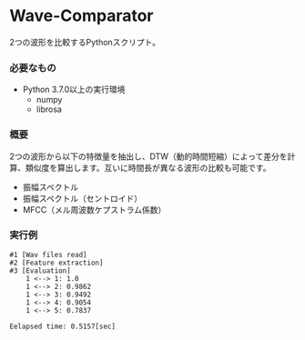 # Wave-Comparator
2つの波形を比較するPythonスクリプト。

### 必要なもの
* Python 3.7.0以上の実行環境
  * numpy
  * librosa

### 概要
2つの波形から以下の特徴量を抽出し、DTW（動的時間短縮）によって差分を計算、類似度を算出します。互いに時間長が異なる波形の比較も可能です。
* 振幅スペクトル
* 振幅スペクトル（セントロイド）
* MFCC（メル周波数ケプストラム係数）

### 実行例
```
#1 [Wav files read]
#2 [Feature extraction]
#3 [Evaluation]
    1 <--> 1: 1.0
    1 <--> 2: 0.9862
    1 <--> 3: 0.9492
    1 <--> 4: 0.9054
    1 <--> 5: 0.7837

Eelapsed time: 0.5157[sec]
```

